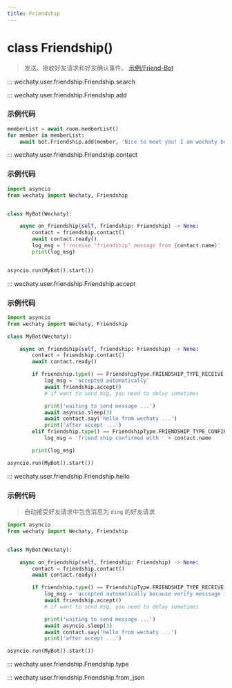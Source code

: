 ```yaml
---
title: Friendship
---
```


# class Friendship()
> 发送、接收好友请求和好友确认事件。
> [示例/Friend-Bot](https://github.com/wechaty/python-wechaty-getting-started/blob/master/examples/advanced/friendship-bot.py)


::: wechaty.user.friendship.Friendship.search

::: wechaty.user.friendship.Friendship.add
### 示例代码
```python
memberList = await room.memberList()
for member in memberList:
    await bot.Friendship.add(member, 'Nice to meet you! I am wechaty bot!')
```

::: wechaty.user.friendship.Friendship.contact
### 示例代码
```python
import asyncio
from wechaty import Wechaty, Friendship


class MyBot(Wechaty):

    async on_friendship(self, friendship: Friendship) -> None:
        contact = friendship.contact()
        await contact.ready()
        log_msg = f'receive "friendship" message from {contact.name}'
        print(log_msg)


asyncio.run(MyBot().start())
```

::: wechaty.user.friendship.Friendship.accept
### 示例代码
```python
import asyncio
from wechaty import Wechaty, Friendship

class MyBot(Wechaty):

    async on_friendship(self, friendship: Friendship) -> None:
        contact = friendship.contact()
        await contact.ready()

        if friendship.type() == FriendshipType.FRIENDSHIP_TYPE_RECEIVE:
            log_msg = 'accepted automatically'
            await friendship.accept()
            # if want to send msg, you need to delay sometimes

            print('waiting to send message ...')
            await asyncio.sleep(3)
            await contact.say('hello from wechaty ...')
            print('after accept ...')
        elif friendship.type() == FriendshipType.FRIENDSHIP_TYPE_CONFIRM:
            log_msg = 'friend ship confirmed with ' + contact.name

        print(log_msg)

asyncio.run(MyBot().start())
```

::: wechaty.user.friendship.Friendship.hello
### 示例代码
> 自动接受好友请求中包含消息为 `ding` 的好友请求

```python
import asyncio
from wechaty import Wechaty, Friendship


class MyBot(Wechaty):

    async on_friendship(self, friendship: Friendship) -> None:
        contact = friendship.contact()
        await contact.ready()

        if friendship.type() == FriendshipType.FRIENDSHIP_TYPE_RECEIVE and friendship.hello() == 'ding':
            log_msg = 'accepted automatically because verify messsage is "ding"'
            await friendship.accept()
            # if want to send msg, you need to delay sometimes

            print('waiting to send message ...')
            await asyncio.sleep(3)
            await contact.say('hello from wechaty ...')
            print('after accept ...')

asyncio.run(MyBot().start())
```

::: wechaty.user.friendship.Friendship.type

::: wechaty.user.friendship.Friendship.from_json